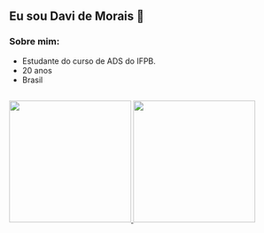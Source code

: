 ## **Eu sou Davi de Morais** 👋

### Sobre mim:
* Estudante do curso de ADS do IFPB.
* 20 anos
* Brasil

##
<a href="https://github.com/Davi-Morais">
  <img src="https://github-readme-stats.vercel.app/api/top-langs/?username=Davi-Morais&theme=tokyonight"
       style="height:220px;"></img>
</a>
<a href="https://github.com/Davi-Morais">
  <img src="https://github-readme-stats.vercel.app/api?username=Davi-Morais&theme=tokyonight&count_private=false"
       style="height:220px;"></img>
</a>
